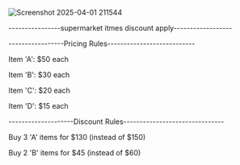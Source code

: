 ![Screenshot 2025-04-01 211544](https://github.com/user-attachments/assets/b9350b95-a159-4884-ad09-59d32f1f0d02)

----------------supermarket itmes discount apply------------------

-----------------Pricing Rules---------------------------

Item 'A': $50 each

Item 'B': $30 each

Item 'C': $20 each

Item 'D': $15 each

--------------------Discount Rules-------------------------------

Buy 3 'A' items for $130 (instead of $150)

Buy 2 'B' items for $45 (instead of $60)

